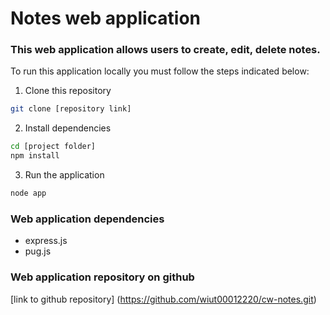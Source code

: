 # Notes web application

### This web application allows users to create, edit, delete notes.

To run this application locally you must follow the steps indicated below:

1. Clone this repository

```bash
git clone [repository link]
```

2. Install dependencies

```bash
cd [project folder]
npm install
```

3. Run the application

```bash
node app
```

### Web application dependencies

- express.js
- pug.js

### Web application repository on github

[link to github repository] (https://github.com/wiut00012220/cw-notes.git)

